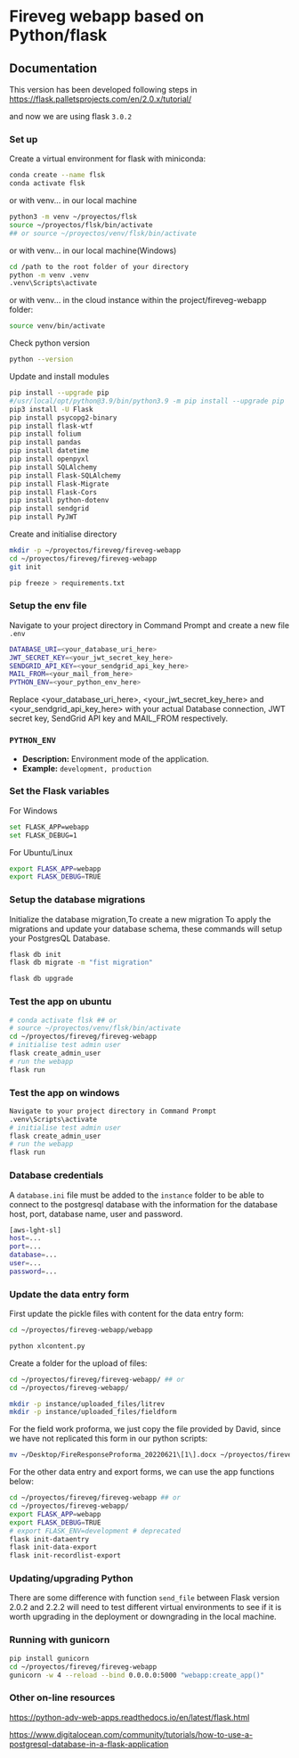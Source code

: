 # Fireveg webapp based on Python/flask

## Documentation

This version has been developed following steps in
https://flask.palletsprojects.com/en/2.0.x/tutorial/

and now we are using flask `3.0.2`
### Set up

Create a virtual environment for flask with miniconda:

```sh
conda create --name flsk
conda activate flsk
```

or with venv... in our local machine

```sh
python3 -m venv ~/proyectos/flsk
source ~/proyectos/flsk/bin/activate
## or source ~/proyectos/venv/flsk/bin/activate

```
or with venv... in our local machine(Windows)

```sh
cd /path to the root folder of your directory
python -m venv .venv
.venv\Scripts\activate

```

or with venv... in the cloud instance within the project/fireveg-webapp folder:

```sh
source venv/bin/activate
```

Check python version
```sh
python --version
```

Update and install modules
```sh
pip install --upgrade pip
#/usr/local/opt/python@3.9/bin/python3.9 -m pip install --upgrade pip
pip3 install -U Flask
pip install psycopg2-binary
pip install flask-wtf
pip install folium
pip install pandas
pip install datetime
pip install openpyxl
pip install SQLAlchemy
pip install Flask-SQLAlchemy
pip install Flask-Migrate
pip install Flask-Cors
pip install python-dotenv
pip install sendgrid
pip install PyJWT
```

Create and initialise directory
```sh
mkdir -p ~/proyectos/fireveg/fireveg-webapp
cd ~/proyectos/fireveg/fireveg-webapp
git init
```

```sh
pip freeze > requirements.txt
```

### Setup the env file
Navigate to your project directory in Command Prompt and create a new file `.env`
```sh
DATABASE_URI=<your_database_uri_here>
JWT_SECRET_KEY=<your_jwt_secret_key_here>
SENDGRID_API_KEY=<your_sendgrid_api_key_here>
MAIL_FROM=<your_mail_from_here>
PYTHON_ENV=<your_python_env_here>
```
Replace <your_database_uri_here>, <your_jwt_secret_key_here> and <your_sendgrid_api_key_here> with your actual Database connection, JWT secret key, SendGrid API key and MAIL_FROM respectively.

### `PYTHON_ENV`

- **Description:** Environment mode of the application.
- **Example:** `development, production`

### Set the Flask variables 
For Windows
```sh
set FLASK_APP=webapp
set FLASK_DEBUG=1
```
For Ubuntu/Linux
```sh
export FLASK_APP=webapp
export FLASK_DEBUG=TRUE
```

### Setup the database migrations
Initialize the database migration,To create a new migration To apply the migrations and update your database schema, these commands will setup your PostgresQL Database.
```sh
flask db init
flask db migrate -m "fist migration"

flask db upgrade
```

### Test the app on ubuntu

```sh
# conda activate flsk ## or
# source ~/proyectos/venv/flsk/bin/activate
cd ~/proyectos/fireveg/fireveg-webapp
# initialise test admin user
flask create_admin_user
# run the webapp
flask run
```

### Test the app on windows
```sh
Navigate to your project directory in Command Prompt
.venv\Scripts\activate
# initialise test admin user
flask create_admin_user
# run the webapp
flask run
```

### Database credentials

A `database.ini` file must be added to the `instance` folder to be able to connect to the postgresql database with the information for the database host, port, database name, user and password.

```sh
[aws-lght-sl]
host=...
port=...
database=...
user=...
password=...
```


### Update the data entry form

First update the pickle files with content for the data entry form:
```sh
cd ~/proyectos/fireveg-webapp/webapp

python xlcontent.py
```

Create a folder for the upload of files:
```sh
cd ~/proyectos/fireveg/fireveg-webapp/ ## or
cd ~/proyectos/fireveg-webapp/

mkdir -p instance/uploaded_files/litrev
mkdir -p instance/uploaded_files/fieldform
```

For the field work proforma, we just copy the file provided by David, since we have not replicated this form in our python scripts:

```sh
mv ~/Desktop/FireResponseProforma_20220621\[1\].docx ~/proyectos/fireveg/fireveg-webapp/instance/field-work-proforma.xlsx

```

For the other data entry and export forms, we can use the app functions below:

```sh
cd ~/proyectos/fireveg/fireveg-webapp ## or
cd ~/proyectos/fireveg-webapp/
export FLASK_APP=webapp
export FLASK_DEBUG=TRUE
# export FLASK_ENV=development # deprecated
flask init-dataentry
flask init-data-export
flask init-recordlist-export
```

### Updating/upgrading Python

There are some difference with function `send_file` between Flask version 2.0.2 and 2.2.2 will need to test different virtual environments to see if it is worth upgrading in the deployment or downgrading in the local machine.



### Running with gunicorn

```sh
pip install gunicorn
cd ~/proyectos/fireveg/fireveg-webapp
gunicorn -w 4 --reload --bind 0.0.0.0:5000 "webapp:create_app()"
```

### Other on-line resources

https://python-adv-web-apps.readthedocs.io/en/latest/flask.html

https://www.digitalocean.com/community/tutorials/how-to-use-a-postgresql-database-in-a-flask-application
